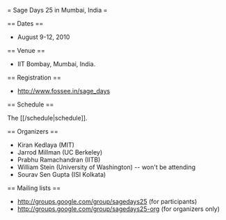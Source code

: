 = Sage Days 25 in Mumbai, India =

== Dates ==

   * August 9-12, 2010

== Venue ==

   * IIT Bombay, Mumbai, India.

== Registration ==

   * http://www.fossee.in/sage_days 

== Schedule ==

   The [[/schedule|schedule]].

== Organizers ==

   * Kiran Kedlaya (MIT)
   * Jarrod Millman (UC Berkeley)
   * Prabhu Ramachandran (IITB)
   * William Stein (University of Washington) -- won't be attending
   * Sourav Sen Gupta (ISI Kolkata)
   
== Mailing lists ==

   * http://groups.google.com/group/sagedays25 (for participants)
   * http://groups.google.com/group/sagedays25-org (for organizers only)
